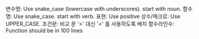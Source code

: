 변수명: Use snake_case (lowercase with underscores). start with noun.
함수명: Use snake_case. start with verb.
표현: Use positive
상수/매크로: Use UPPER_CASE.
조건문: 비교 문 '>' 대신 '<' 를 사용하도록 배치
함수라인수: Function should be in 100 lines
